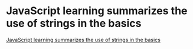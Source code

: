 # JavaScript learning summarizes the use of strings in the basics
[JavaScript learning summarizes the use of strings in the basics](https://aiwithcloud.com/2022/09/16/javascript_learning_summarizes_the_use_of_strings_in_the_basics/)